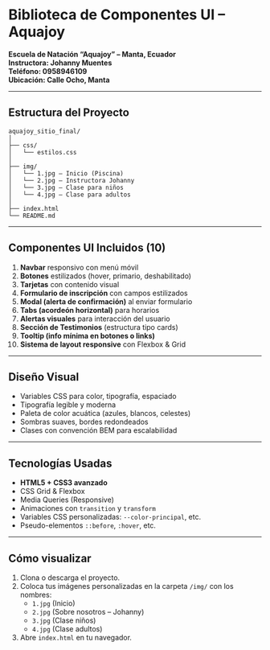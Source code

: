 # Biblioteca de Componentes UI – Aquajoy

**Escuela de Natación “Aquajoy” – Manta, Ecuador**  
**Instructora: Johanny Muentes**  
**Teléfono: 0958946109**  
**Ubicación: Calle Ocho, Manta**

---


##  Estructura del Proyecto

```
aquajoy_sitio_final/
│
├── css/
│   └── estilos.css
│
├── img/
│   └── 1.jpg – Inicio (Piscina)
│   └── 2.jpg – Instructora Johanny
│   └── 3.jpg – Clase para niños
│   └── 4.jpg – Clase para adultos
│
├── index.html
└── README.md
```

---

##  Componentes UI Incluidos (10)

1. **Navbar** responsivo con menú móvil
2. **Botones** estilizados (hover, primario, deshabilitado)
3. **Tarjetas** con contenido visual
4. **Formulario de inscripción** con campos estilizados
5. **Modal (alerta de confirmación)** al enviar formulario
6. **Tabs (acordeón horizontal)** para horarios
7. **Alertas visuales** para interacción del usuario
8. **Sección de Testimonios** (estructura tipo cards)
9. **Tooltip (info mínima en botones o links)**
10. **Sistema de layout responsive** con Flexbox & Grid

---

##  Diseño Visual

- Variables CSS para color, tipografía, espaciado
- Tipografía legible y moderna
- Paleta de color acuática (azules, blancos, celestes)
- Sombras suaves, bordes redondeados
- Clases con convención BEM para escalabilidad

---

##  Tecnologías Usadas

- **HTML5 + CSS3 avanzado**
- CSS Grid & Flexbox
- Media Queries (Responsive)
- Animaciones con `transition` y `transform`
- Variables CSS personalizadas: `--color-principal`, etc.
- Pseudo-elementos `::before`, `:hover`, etc.

---

##  Cómo visualizar

1. Clona o descarga el proyecto.
2. Coloca tus imágenes personalizadas en la carpeta `/img/` con los nombres:
   - `1.jpg` (Inicio)
   - `2.jpg` (Sobre nosotros – Johanny)
   - `3.jpg` (Clase niños)
   - `4.jpg` (Clase adultos)
3. Abre `index.html` en tu navegador.
